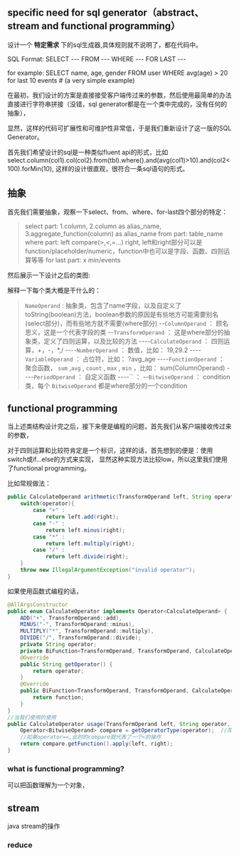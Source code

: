## specific need for sql generator（abstract、stream and functional programming）

设计一个 **特定需求** 下的sql生成器,具体规则就不说明了，都在代码中。

SQL Format: SELECT --- FROM --- WHERE --- FOR LAST ---

for example: SELECT name, age, gender FROM user WHERE avg(age) > 20 for last 10 events # (a very simple example)
    
在最初，我们设计的方案是直接接受客户端传过来的参数，然后使用最简单的办法直接进行字符串拼接（没错，sql generator都是在一个类中完成的，没有任何的抽象），

显然，这样的代码可扩展性和可维护性非常低，于是我们重新设计了这一版的SQL Generator。

首先我们希望设计的sql是一种类似fluent api的形式，比如select.column(col1).col(col2).from(tbl).where().and(avg(col1)>10).and(col2<100).forMin(10),
这样的设计很直观，很符合一条sql语句的形式。

## 抽象
首先我们需要抽象，观察一下select、from、where、for-last四个部分的特定：
> select part: 1.column, 2.column as alias_name, 3.aggregate_function(column) as alias_name
> from part: table_name
> where part: left compare(>,<,=...) right, left和right部分可以是function/placeholder/numeric，function中也可以是字段、函数、四则运算等等
> for last part: x min/events

然后展示一下设计之后的类图:

解释一下每个类大概是干什么的：
> `NameOperand` : 抽象类，包含了name字段，以及自定义了toString(boolean)方法，boolean参数的原因是有些地方可能需要别名(select部分)，而有些地方就不需要(where部分)
> --`ColumnOperand` ： 顾名思义，这是一个代表字段的类
> --`TransformOperand` ： 这是where部分的抽象类，定义了四则运算，以及比较的方法
> ----`CalculateOperand` ： 四则运算，+，-，*,/
> ----`NumberOperand` ： 数值，比如： 19,29.2
> ----`VariableOperand` ： 占位符，比如： ?avg_age
> ----`FunctionOperand` ： 聚合函数， `sum` ,`avg` , `count` , `max` , `min` ，比如： sum(ColumnOperand)
> ----`PeriodOperand` ： 自定义函数
> ----`` ： 
> --`BitwiseOperand` ： condition类，每个 `BitwiseOperand` 都是where部分的一个condition  


## functional programming
当上述类结构设计完之后，接下来便是编程的问题，首先我们从客户端接收传过来的参数，

对于四则运算和比较符肯定是一个标识，这样的话，首先想到的便是：使用switch或if...else的方式来实现，
显然这种实现方法比较low，所以这里我们使用了functional programming。

比如常规做法：
```java
public CalculateOperand arithmetic(TransformOperand left, String operator, TransformOperand right){
    switch(operator){
        case "+" :
            return left.add(right);
        case "-" :
            return left.minus(right);
        case "*" :
            return left.multiply(right);
        case "/" :
            return left.divide(right);
    }
    throw new IllegalArgumentException("invalid operator");
}
```
如果使用函数式编程的话，
```java
@AllArgsConstructor
public enum CalculateOperator implements Operator<CalculateOperand> {
    ADD("+", TransformOperand::add),
    MINUS("-", TransformOperand::minus),
    MULTIPLY("*", TransformOperand::multiply),
    DIVIDE("/", TransformOperand::divide);
    private String operator;
    private BiFunction<TransformOperand, TransformOperand, CalculateOperand> function;
    @Override
    public String getOperator() {
        return operator;
    }
    @Override
    public BiFunction<TransformOperand, TransformOperand, CalculateOperand> getFunction() {
        return function;
    }
}
//当我们使用的使用
public CalculateOperator usage(TransformOperand left, String operator, TransformOperand right){
    Operator<BitwiseOperand> compare = getOperatorType(operator);  //简化操作
    //如果operator=<,此时的compare就代表了一个<的操作
    return compare.getFunction().apply(left, right);
}
```


### what is functional programming?

可以把函数理解为一个对象，


## stream
java stream的操作
### reduce

### 



























